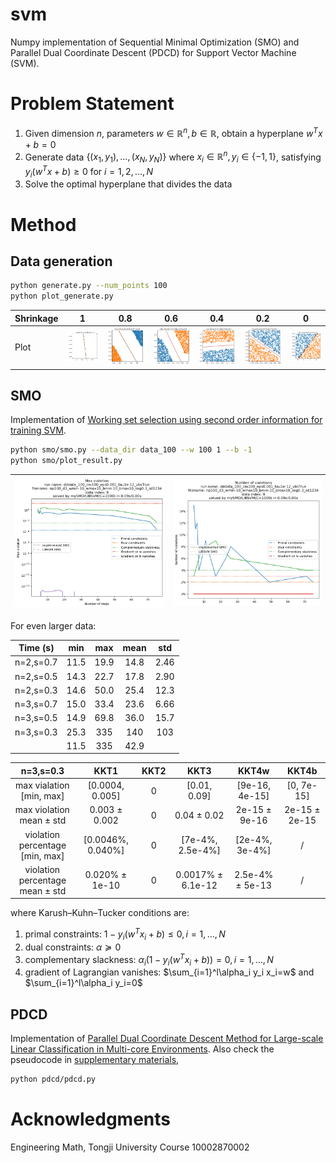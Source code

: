 # svm

Numpy implementation of Sequential Minimal Optimization (SMO) and Parallel Dual Coordinate Descent (PDCD) for Support Vector Machine (SVM).

# Problem Statement

1. Given dimension $n$, parameters $w\in\mathbb{R}^n,b\in\mathbb{R}$, obtain a hyperplane $w^Tx+b=0$
2. Generate data $\{(x_1,y_1),\ldots,(x_N,y_N)\}$ where $x_i\in\mathbb{R}^n,y_i\in\{-1,1\}$, satisfying $y_i(w^Tx+b)\ge0$ for $i=1,2,\ldots,N$
3. Solve the optimal hyperplane that divides the data

# Method

## Data generation

```bash
python generate.py --num_points 100
python plot_generate.py
```

| Shrinkage | 1                         | 0.8                         | 0.6                         | 0.4                         | 0.2                         | 0                         |
| --------- | ------------------------- | --------------------------- | --------------------------- | --------------------------- | --------------------------- | ------------------------- |
| Plot      | ![](figures/l1000-s1.png) | ![](figures/l1000-s0.8.png) | ![](figures/l1000-s0.6.png) | ![](figures/l1000-s0.4.png) | ![](figures/l1000-s0.2.png) | ![](figures/l1000-s0.png) |

## SMO

Implementation of  [Working set selection using second order information for training SVM](https://www.csie.ntu.edu.tw/~cjlin/papers/quadworkset.pdf).

```bash
python smo/smo.py --data_dir data_100 --w 100 1 --b -1
python smo/plot_result.py  
```

| ![](smo/figures/np100_d3_wmin-10_wmax10_bmin-10_bmax10_skg0.3_sd1234_9_max.png) | ![](smo/figures/np100_d3_wmin-10_wmax10_bmin-10_bmax10_skg0.3_sd1234_9_num.png) |
| ------------------------------------------------------------ | ------------------------------------------------------------ |

For even larger data:

| Time (s)  | min  | max  | mean | std  |
| :-------: | :--: | :--: | :--: | :--: |
| n=2,s=0.7 | 11.5 | 19.9 | 14.8 | 2.46 |
| n=2,s=0.5 | 14.3 | 22.7 | 17.8 | 2.90 |
| n=2,s=0.3 | 14.6 | 50.0 | 25.4 | 12.3 |
| n=3,s=0.7 | 15.0 | 33.4 | 23.6 | 6.66 |
| n=3,s=0.5 | 14.9 | 69.8 | 36.0 | 15.7 |
| n=3,s=0.3 | 25.3 | 335  | 140  | 103  |
|           | 11.5 | 335  | 42.9 |      |

|               n=3,s=0.3               |       KKT1        | KKT2 |       KKT3        |      KKT4w      |     KKT4b     |
| :-----------------------------------: | :---------------: | :--: | :---------------: | :-------------: | :-----------: |
|     max vialation<br />[min, max]     |  [0.0004, 0.005]  |  0   |   [0.01, 0.09]    | [9e-16, 4e-15]  |  [0, 7e-15]   |
|     max violation<br />mean ± std     |   0.003 ± 0.002   |  0   |    0.04 ± 0.02    |  2e-15 ± 9e-16  | 2e-15 ± 2e-15 |
| violation percentage<br /> [min, max] | [0.0046%, 0.040%] |  0   | [7e-4%, 2.5e-4%]  | [2e-4%, 3e-4%]  |       /       |
| violation percentage<br />mean ± std  |  0.020% ± 1e-10   |  0   | 0.0017% ± 6.1e-12 | 2.5e-4% ± 5e-13 |       /       |

where Karush–Kuhn–Tucker conditions are:

1. primal constraints: $1-y_i(w^Tx_i+b)\le0,i=1,\ldots,N$
2. dual constraints: $\alpha\succeq 0$
3. complementary slackness: $\alpha_i (1-y_i(w^Tx_i+b))=0,i=1,\ldots,N$
4. gradient of Lagrangian vanishes: $\sum_{i=1}^l\alpha_i y_i x_i=w$ and $\sum_{i=1}^l\alpha_i y_i=0$

## PDCD

Implementation of [Parallel Dual Coordinate Descent Method for Large-scale Linear Classification in Multi-core Environments](https://www.csie.ntu.edu.tw/~cjlin/papers/multicore_cddual.pdf). Also check the pseudocode in [supplementary materials](https://www.csie.ntu.edu.tw/~cjlin/libsvmtools/multicore-liblinear/multicore_cddual_supplement.pdf),

```bash
python pdcd/pdcd.py
```

# Acknowledgments

Engineering Math, Tongji University Course 10002870002
